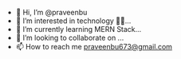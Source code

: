- 👋 Hi, I’m @praveenbu
- 👀 I’m interested in technology 🧑‍💻...
- 🌱 I’m currently learning MERN Stack...
- 💞️ I’m looking to collaborate on ...
- 📫 How to reach me praveenbu673@gmail.com


<!---
praveenbu/praveenbu is a ✨ special ✨ repository because its `README.md` (this file) appears on your GitHub profile.
You can click the Preview link to take a look at your changes.
--->
